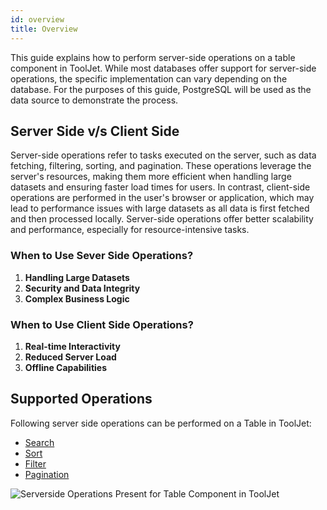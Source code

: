 ```yaml
---
id: overview
title: Overview
---
```


This guide explains how to perform server-side operations on a table component in ToolJet.  While most databases offer support for server-side operations, the specific implementation can vary depending on the database. For the purposes of this guide, PostgreSQL will be used as the data source to demonstrate the process.

<div >

## Server Side v/s Client Side

Server-side operations refer to tasks executed on the server, such as data fetching, filtering, sorting, and pagination. These operations leverage the server's resources, making them more efficient when handling large datasets and ensuring faster load times for users. In contrast, client-side operations are performed in the user's browser or application, which may lead to performance issues with large datasets as all data is first fetched and then processed locally. Server-side operations offer better scalability and performance, especially for resource-intensive tasks.

### When to Use Sever Side Operations?

1. **Handling Large Datasets**
2. **Security and Data Integrity**
3. **Complex Business Logic**

### When to Use Client Side Operations?

1. **Real-time Interactivity**
2. **Reduced Server Load**
3. **Offline Capabilities**

</div>

<div >

## Supported Operations

Following server side operations can be performed on a Table in ToolJet:

- [Search](/docs/widgets/table/serverside-operations/search/)
- [Sort](/docs/widgets/table/serverside-operations/sort/)
- [Filter](/docs/widgets/table/serverside-operations/filter/)
- [Pagination](/docs/widgets/table/serverside-operations/pagination/)

<img className="screenshot-full" src="/img/widgets/table/serverside-operations/serverside-operations.png" alt="Serverside Operations Present for Table Component in ToolJet" />

</div>
